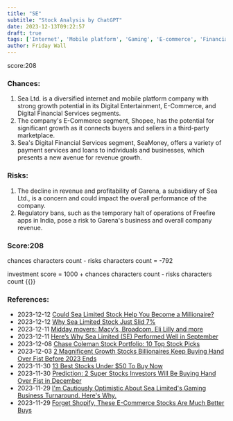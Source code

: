 ```yaml
---
title: "SE"
subtitle: "Stock Analysis by ChatGPT"
date: 2023-12-13T09:22:57
draft: true
tags: ['Internet', 'Mobile platform', 'Gaming', 'E-commerce', 'Financial services']
author: Friday Wall
---
```


score:208
### Chances:
1. Sea Ltd. is a diversified internet and mobile platform company with strong growth potential in its Digital Entertainment, E-Commerce, and Digital Financial Services segments.
2. The company's E-Commerce segment, Shopee, has the potential for significant growth as it connects buyers and sellers in a third-party marketplace.
3. Sea's Digital Financial Services segment, SeaMoney, offers a variety of payment services and loans to individuals and businesses, which presents a new avenue for revenue growth.
### Risks:
1. The decline in revenue and profitability of Garena, a subsidiary of Sea Ltd., is a concern and could impact the overall performance of the company.
2. Regulatory bans, such as the temporary halt of operations of Freefire apps in India, pose a risk to Garena's business and overall company revenue.
### Score:208
chances characters count - risks characters count = -792

investment score = 1000 + chances characters count - risks characters count
{{<tradingview symbol="NYSE:SE">}}
### References:
- 2023-12-12 [Could Sea Limited Stock Help You Become a Millionaire?](https://finance.yahoo.com/news/could-sea-limited-stock-help-105745127.html)
- 2023-12-12 [Why Sea Limited Stock Just Slid 7%](https://finance.yahoo.com/news/why-sea-limited-stock-just-162606073.html)
- 2023-12-11 [Midday movers: Macy’s, Broadcom, Eli Lilly and more](https://finance.yahoo.com/news/premarket-movers-macys-cigna-climb-081834770.html)
- 2023-12-11 [Here’s Why Sea Limited (SE) Performed Well in September](https://finance.yahoo.com/news/why-sea-limited-se-performed-112648498.html)
- 2023-12-08 [Chase Coleman Stock Portfolio: 10 Top Stock Picks](https://finance.yahoo.com/news/chase-coleman-stock-portfolio-10-180333078.html)
- 2023-12-03 [2 Magnificent Growth Stocks Billionaires Keep Buying Hand Over Fist Before 2023 Ends](https://finance.yahoo.com/m/ab37b753-440f-3ad4-93aa-a17d7f55b069/2-magnificent-growth-stocks.html)
- 2023-11-30 [13 Best Stocks Under $50 To Buy Now](https://finance.yahoo.com/news/13-best-stocks-under-50-130224989.html)
- 2023-11-30 [Prediction: 2 Super Stocks Investors Will Be Buying Hand Over Fist in December](https://finance.yahoo.com/m/edb6fe7a-fc71-3fb0-a3c8-84ae197ef740/prediction%3A-2-super-stocks.html)
- 2023-11-29 [I'm Cautiously Optimistic About Sea Limited's Gaming Business Turnaround. Here's Why.](https://finance.yahoo.com/m/0faf6399-88d5-3153-a325-f071f8c627f9/i%27m-cautiously-optimistic.html)
- 2023-11-29 [Forget Shopify, These E-Commerce Stocks Are Much Better Buys](https://finance.yahoo.com/m/19b1b8eb-5d97-313d-b458-ef3a672afadc/forget-shopify%2C-these.html)


                